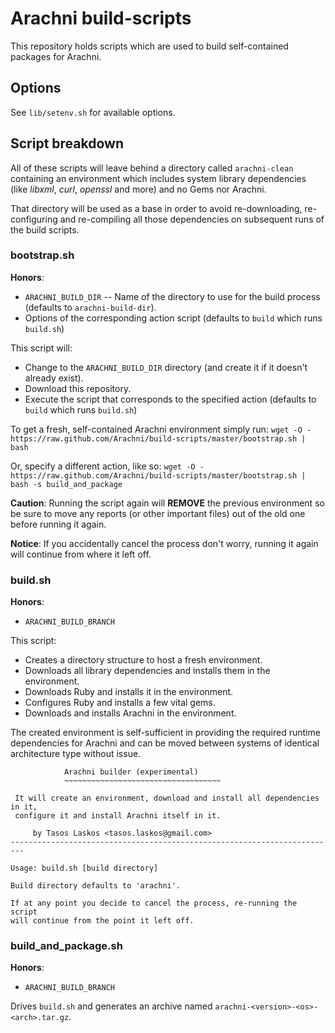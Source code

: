 # Arachni build-scripts

This repository holds scripts which are used to build self-contained packages for Arachni.

## Options

See ```lib/setenv.sh``` for available options.

## Script breakdown

All of these scripts will leave behind a directory called ```arachni-clean```
containing an environment which includes system library dependencies
(like _libxml_, _curl_, _openssl_ and more) and no Gems nor Arachni.

That directory will be used as a base in order to avoid re-downloading,
re-configuring and re-compiling all those dependencies on subsequent runs of
the build scripts.

### bootstrap.sh

**Honors**:

* ```ARACHNI_BUILD_DIR``` -- Name of the directory to use for the build process (defaults to ```arachni-build-dir```).
* Options of the corresponding action script (defaults to ```build``` which runs ```build.sh```)

This script will:

* Change to the ```ARACHNI_BUILD_DIR``` directory (and create it if it doesn't already exist).
* Download this repository.
* Execute the script that corresponds to the specified action (defaults to ```build``` which runs ```build.sh```)
 
To get a fresh, self-contained Arachni environment simply run:
```wget -O - https://raw.github.com/Arachni/build-scripts/master/bootstrap.sh | bash```

Or, specify a different action, like so:
```wget -O - https://raw.github.com/Arachni/build-scripts/master/bootstrap.sh | bash -s build_and_package```

**Caution**: Running the script again will **REMOVE** the previous environment
so be sure to move any reports (or other important files) out of the old one
before running it again.

**Notice**: If you accidentally cancel the process don't worry, running it again
will continue from where it left off.

### build.sh

**Honors**:

* ```ARACHNI_BUILD_BRANCH```

This script:

* Creates a directory structure to host a fresh environment.
* Downloads all library dependencies and installs them in the environment.
* Downloads Ruby and installs it in the environment.
* Configures Ruby and installs a few vital gems.
* Downloads and installs Arachni in the environment.

The created environment is self-sufficient in providing the required runtime
dependencies for Arachni and can be moved between systems of identical
architecture type without issue.

```
            Arachni builder (experimental)
            ~~~~~~~~~~~~~~~~~~~~~~~~~~~~~~~~~~~

 It will create an environment, download and install all dependencies in it,
 configure it and install Arachni itself in it.

     by Tasos Laskos <tasos.laskos@gmail.com>
-------------------------------------------------------------------------

Usage: build.sh [build directory]

Build directory defaults to 'arachni'.

If at any point you decide to cancel the process, re-running the script
will continue from the point it left off.
```

### build_and_package.sh

**Honors**:

* ```ARACHNI_BUILD_BRANCH```

Drives ```build.sh``` and generates an archive named ```arachni-<version>-<os>-<arch>.tar.gz```.
